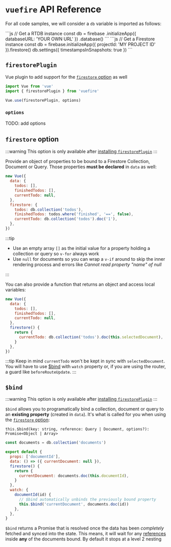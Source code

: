 # `vuefire` API Reference

For all code samples, we will consider a `db` variable is imported as follows:

<FirebaseExample id="db creation">
```js
// Get a RTDB instance
const db = firebase
  .initializeApp({ databaseURL: 'YOUR OWN URL' })
  .database()
```
```js
// Get a Firestore instance
const db = firebase.initializeApp({ projectId: 'MY PROJECT ID' }).firestore()
db.settings({ timestampsInSnapshots: true })
```
</FirebaseExample>

## `firestorePlugin`

Vue plugin to add support for the [`firestore` option](#firestore-option) as well

```js
import Vue from 'vue'
import { firestorePlugin } from 'vuefire'

Vue.use(firestorePlugin, options)
```

### `options`

TODO: add options

## `firestore` option

:::warning
This option is only available after [installing `firestorePlugin`](#firestoreplugin)
:::

Provide an object of properties to be bound to a Firestore Collection, Document or Query. Those properties **must be declared** in `data` as well:

```js
new Vue({
  data: {
    todos: [],
    finishedTodos: [],
    currentTodo: null,
  },
  firestore: {
    todos: db.collection('todos'),
    finishedTodos: todos.where('finished', '==', false),
    currentTodo: db.collection('todos').doc('1'),
  },
})
```

:::tip

- Use an empty array `[]` as the initial value for a property holding a collection or query so `v-for` always work
- Use `null` for documents so you can wrap a `v-if` around to skip the inner rendering process and errors like _Cannot read property "name" of null_

:::

You can also provide a function that returns an object and access local variables:

```js
new Vue({
  data: {
    todos: [],
    finishedTodos: [],
    currentTodo: null,
  },
  firestore() {
    return {
      currentTodo: db.collection('todos').doc(this.selectedDocument),
    }
  },
})
```

:::tip
Keep in mind `currentTodo` won't be kept in sync with `selectedDocument`. You will have to use [\$bind](#bind) with `watch` property or, if you are using the router, a guard like `beforeRouteUpdate`.
:::

## `$bind`

:::warning
This option is only available after [installing `firestorePlugin`](#firestoreplugin)
:::

`$bind` allows you to programatically bind a collection, document or query to an **existing property** (created in `data`). It's what is called for you when using the [`firestore` option](#firestore-option):

`this.$bind(key: string, reference: Query | Document, options?): Promise<Object | Array>`

```js
const documents = db.collection('documents')

export default {
  props: ['documentId'],
  data: () => ({ currentDocument: null }),
  firestore() {
    return {
      currentDocument: documents.doc(this.documentId),
    }
  },
  watch: {
    documentId(id) {
      // $bind automatically unbinds the previously bound property
      this.$bind('currentDocument', documents.doc(id))
    },
  },
}
```

`$bind` returns a Promise that is resolved once the data has been _completely_ fetched and synced into the state. This means, it will wait for any [references](#TODO) inside **any** of the documents bound. By default it stops at a level 2 nesting
